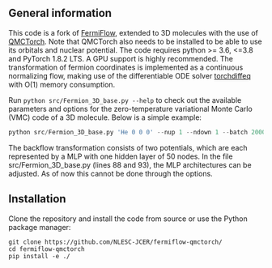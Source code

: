 ## General information

This code is a fork of [FermiFlow](https://github.com/buwantaiji/FermiFlow), extended to 3D molecules with the use of [QMCTorch](https://github.com/NLESC-JCER/QMCTorch). Note that QMCTorch also needs to be installed to be able to use its orbitals and nuclear potential.
The code requires python >= 3.6, <=3.8 and PyTorch 1.8.2 LTS. A GPU support is highly recommended. The transformation of fermion coordinates is implemented as a continuous normalizing flow, making use of the differentiable ODE solver [torchdiffeq](https://github.com/rtqichen/torchdiffeq) with O(1) memory consumption.

Run `python src/Fermion_3D_base.py --help` to check out the available parameters and options for the zero-temperature variational Monte Carlo (VMC) code of a 3D molecule. Below is a simple example:

```python
python src/Fermion_3D_base.py 'He 0 0 0' --nup 1 --ndown 1 --batch 2000 --iternum 1000 --cuda 0
```

The backflow transformation consists of two potentials, which are each represented by a MLP with one hidden layer of 50 nodes.
In the file src/Fermion_3D_base.py (lines 88 and 93), the MLP architectures can be adjusted. As of now this cannot be done through the options.

## Installation

Clone the repository and install the code from source or use the Python package manager:

    git clone https://github.com/NLESC-JCER/fermiflow-qmctorch/
    cd fermiflow-qmctorch
    pip install -e ./

